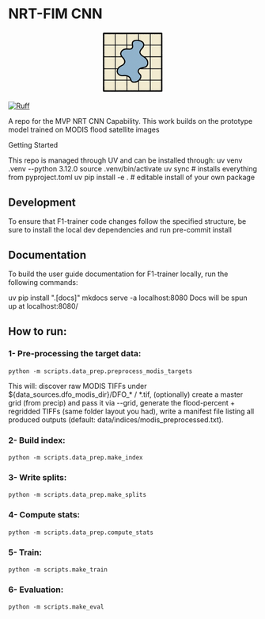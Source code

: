 # NRT-FIM CNN

<p align="center">
    <img src="docs/img/f1.png" alt="icefabric" width="25%"/>
</p>

[![Ruff](https://img.shields.io/endpoint?url=https://raw.githubusercontent.com/astral-sh/ruff/main/assets/badge/v2.json)](https://github.com/astral-sh/ruff)

A repo for the MVP NRT CNN Capability. This work builds on the prototype model trained on MODIS flood satellite images


Getting Started

This repo is managed through UV and can be installed through:
uv venv .venv --python 3.12.0
source .venv/bin/activate
uv sync                 # installs everything from pyproject.toml
uv pip install -e .      # editable install of your own package

## Development

To ensure that F1-trainer code changes follow the specified structure, be sure to install the local dev dependencies and run pre-commit install

## Documentation

To build the user guide documentation for F1-trainer locally, run the following commands:

uv pip install ".[docs]"
mkdocs serve -a localhost:8080
Docs will be spun up at localhost:8080/


## How to run:
### 1- Pre-processing the target data:

    python -m scripts.data_prep.preprocess_modis_targets

This will:
discover raw MODIS TIFFs under ${data_sources.dfo_modis_dir}/DFO_* / *.tif,
(optionally) create a master grid (from precip) and pass it via --grid,
generate the flood-percent + regridded TIFFs (same folder layout you had),
write a manifest file listing all produced outputs (default: data/indices/modis_preprocessed.txt).

### 2- Build index:

    python -m scripts.data_prep.make_index 

### 3- Write splits:

    python -m scripts.data_prep.make_splits

### 4- Compute stats:

    python -m scripts.data_prep.compute_stats

### 5- Train:

    python -m scripts.make_train

### 6- Evaluation:

    python -m scripts.make_eval
